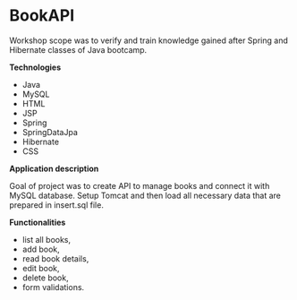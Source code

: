 # BookAPI
Workshop scope was to verify and train knowledge gained after Spring and Hibernate classes of Java bootcamp.

**Technologies**
- Java
- MySQL
- HTML
- JSP
- Spring
- SpringDataJpa
- Hibernate
- CSS

**Application description**

Goal of project was to create API to manage books and connect it with MySQL database.
Setup Tomcat and then load all necessary data that are prepared in insert.sql file.

**Functionalities**
- list all books,
- add book,
- read book details,
- edit book,
- delete book,
- form validations.

